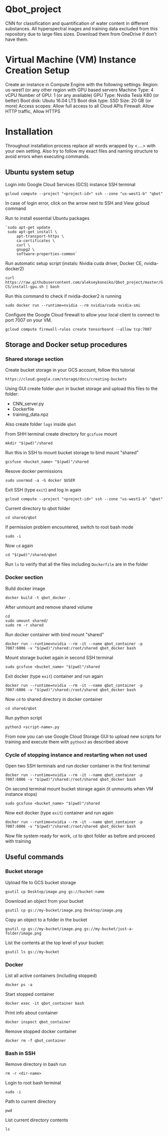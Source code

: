 # Qbot_project
CNN for classification and quantification of water content in different substances. 
All hyperspectral inages and training data excluded from this repository due to large files sizes. 
Download them from OneDrive if don't have them.

# Virtual Machine (VM) Instance Creation Setup
Create an instance in Compute Engine with the following settings:
Region: us-west1 (or any other region with GPU based servers
Machine Type: 4 vCPU
Number of GPU: 1 (or any available)
GPU Type: Nvidia Tesla K80 (or better)
Boot disk: Ubutu 16.04 LTS
Boot disk type: SSD
Size: 20 GB (or more)
Access scopes: Allow full access to all Cloud APIs
Firewall: Allow HTTP traffic, Allow HTTPS

# Installation
Throughout installation process replace all words wrapped by <....> with your own setting. Also try to follow my exact files and naming structure to avoid errors when executing commands.
## Ubuntu system setup
Login into Google Cloud Services (GCS) instance SSH terminal

`gcloud compute --project "<project-id>" ssh --zone "us-west1-b" "qbot"`

In case of login error, click on the arrow next to SSH and View gcloud command 

Run to install essential Ubuntu packages
```
`sudo apt-get update
 sudo apt-get install \
     apt-transport-https \
     ca-certificates \
     curl \
     gnupg2 \
     software-properties-common`
```

Run automatic setup script (instals: Nvidia cuda driver, Docker CE, nvidia-docker2)

`curl https://raw.githubusercontent.com/alekseykonoiko/Qbot_project/master/GCS/install-gpu.sh | bash`

Run this command to check if nvidia-docker2 is running

`sudo docker run --runtime=nvidia --rm nvidia/cuda nvidia-smi`

Configure the Google Cloud firewall to allow your local client to connect to port 7007 on your VM.

`gcloud compute firewall-rules create tensorboard --allow tcp:7007`
## Storage and Docker setup procedures

### Shared storage section

Create bucket storage in your GCS account, follow this tutorial

`https://cloud.google.com/storage/docs/creating-buckets`

Using GUI create folder `qbot` in bucket storage and upload this files to the folder:
-   CNN_server.py
-   Dockerfile
-   training_data.npz

Also create folder `logs` inside `qbot` 

From SHH terminal create directory for `gcsfuse` mount

`mkdir "$(pwd)"/shared`

Run this in SSH to mount bucket storage to bind mount "shared"

`gcsfuse <bucket_name> "$(pwd)"/shared`

Resove docker permissions

`sudo usermod -a -G docker $USER`

Exit SSH (type `exit`) and log in again

`gcloud compute --project "<project-id>" ssh --zone "us-west1-b" "qbot"`

Current directory to qbot folder

`cd shared/qbot`

If permission problem encountered, switch to root bash mode

`sudo -i`

Now `cd` again

`cd "$(pwd)"/shared/qbot`

Run `ls` to verify that all the files including `Dockerfile` are in the folder

### Docker section

Build docker image

 `docker build -t qbot_docker .`

After unmount and remove shared volume
```
cd
sudo umount shared/
sudo rm -r shared
```

Run docker container with bind mount "shared"

`docker run --runtime=nvidia --rm -it --name qbot_container -p 7007:6006 -v "$(pwd)"/shared:/root/shared qbot_docker bash`

Mount storage bucket again in second SSH terminal

`sudo gcsfuse <bucket_name> "$(pwd)"/shared`

Exit docker (type `exit`) container and run again

`docker run --runtime=nvidia --rm -it --name qbot_container -p 7007:6006 -v "$(pwd)"/shared:/root/shared qbot_docker bash`

Now `cd` to shared directory in docker container

`cd shared/qbot`

Run python script

`python3 <script-name>.py`

From now you can use Google Cloud Storage GUI to upload new scripts for training and execute them with `python3` as described above

### Cycle of stopping instance and restarting when not used

Open two SSH terminals and run docker container in the first ternimal

`docker run --runtime=nvidia --rm -it --name qbot_container -p 7007:6006 -v "$(pwd)"/shared:/root/shared qbot_docker bash`

On second terminal mount bucket storage again (it unmounts when VM instance stops)

`sudo gcsfuse <bucket_name> "$(pwd)"/shared`

Now exit docker (type `exit`) container and run again

`docker run --runtime=nvidia --rm -it --name qbot_container -p 7007:6006 -v "$(pwd)"/shared:/root/shared qbot_docker bash`

Now file system ready for work, `cd` to qbot folder as before and proceed with training

## Useful commands

### Bucket storage

Upload file to GCS bucket storage

`gsutil cp Desktop/image.png gs://bucket-name`

Download an object from your bucket

`gsutil cp gs://my-bucket/image.png Desktop/image.png`

Copy an object to a folder in the bucket

`gsutil cp gs://my-bucket/image.png gs://my-bucket/just-a-folder/image.png`

List the contents at the top level of your bucket:

`gsutil ls gs://my-bucket`

### Docker
List all active containers (including stopped)

`docker ps -a`

Start stopped container

`docker exec -it qbot_container bash`

Print info about container

`docker inspect qbot_container`

Remove stopped docker container

`docker rm -f qbot_container`

### Bash in SSH
Remove directory in bash run

`rm -r <dir-name>`

Login to root bash terminal

`sudo -i`

Path to current directory

`pwd`

List current directory contents

`ls`


